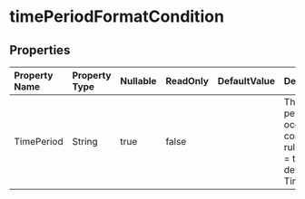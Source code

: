 # **timePeriodFormatCondition**

 

## **Properties**

| Property Name | Property Type | Nullable |  ReadOnly | DefaultValue | Description | 
| :- | :- | :- |:- |  :- | :- |
|TimePeriod|String|true|false |  |The applicable time period in a "date occurring…" conditional formatting                rule. Valid only for type = timePeriod.  The default value is TimePeriodType.Today|

